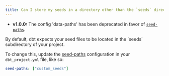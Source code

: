 ```yaml
---
title: Can I store my seeds in a directory other than the `seeds` directory in my project?
---
```

<Changelog>

- **v1.0.0:** The config 'data-paths' has been deprecated in favor of [`seed-paths`](seed-paths).
    
</Changelog>
By default, dbt expects your seed files to be located in the `seeds` subdirectory
of your project.

To change this, update the [seed-paths](reference/project-configs/seed-paths.md) configuration in your `dbt_project.yml`
file, like so:

<File name='dbt_project.yml'>

```yml
seed-paths: ["custom_seeds"]
```

</File>
